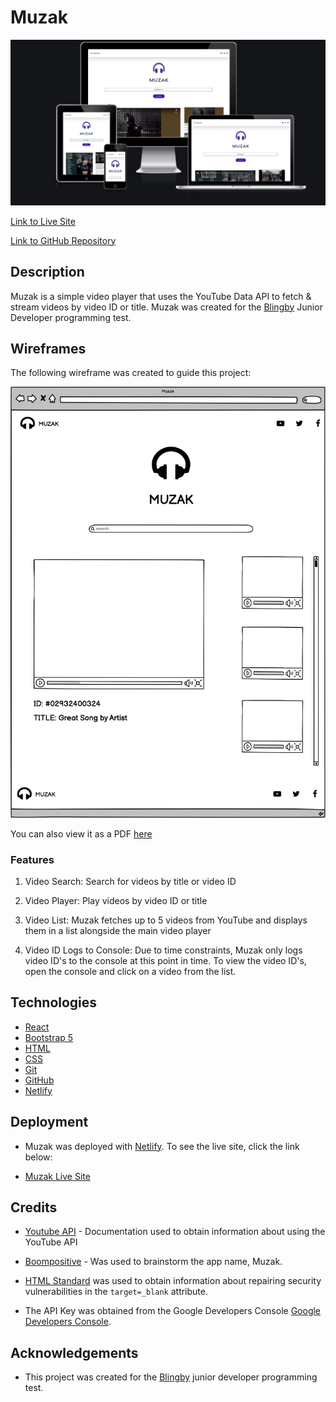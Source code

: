 # Muzak

![responsive-view](docs/muzak.png)

[Link to Live Site](https://muzak.netlify.app/)

[Link to GitHub Repository](https://github.com/alissatroiano/Junior-Dev-Test)

## Description

Muzak is a simple video player that uses the YouTube Data API to fetch & stream videos by video ID or title. Muzak was created for the [Blingby](https://blingby.com) Junior Developer programming test.

## Wireframes

The following wireframe was created to guide this project:

![Muzak Wireframe](docs/wireframes/muzak.png)

You can also view it as a PDF [here](docs/wireframes/muzak-wireframe.pdf)


### Features

1. Video Search: Search for videos by title or video ID

2. Video Player: Play videos by video ID or title

3. Video List: Muzak fetches up to 5 videos from YouTube and displays them in a list alongside the main video player

4. Video ID Logs to Console: Due to time constraints, Muzak only logs video ID's to the console at this point in time. To view the video ID's, open the console and click on a video from the list.

## Technologies

- [React](https://reactjs.org/)
- [Bootstrap 5](https://getbootstrap.com/)
- [HTML](https://www.w3.org/TR/html5/)
- [CSS](https://www.w3.org/Style/)
- [Git](https://git-scm.com/)
- [GitHub](https://github.com/)
- [Netlify](https://www.netlify.com/)

## Deployment

- Muzak was deployed with [Netlify](https://www.netlify.com/). To see the live site, click the link below:

- [Muzak Live Site](https://muzak.netlify.app/)

## Credits

- [Youtube API](https://developers.google.com/youtube/v3/docs/videos/list) - Documentation used to obtain information about using the YouTube API

- [Boompositive](https://boompositive.com/blogs/positivethesaurus/synonyms-for-music-words) - Was used to brainstorm the app name, Muzak.

- [HTML Standard](https://html.spec.whatwg.org/multipage/links.html#link-type-noopener) was used to obtain information about repairing security vulnerabilities in the `target=_blank` attribute.

- The API Key was obtained from the Google Developers Console [Google Developers Console](https://console.developers.google.com/).


## Acknowledgements

- This project was created for the [Blingby](https://blingby.com) junior developer programming test.